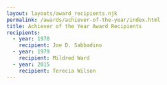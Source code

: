 ```yaml
---
layout: layouts/award_recipients.njk
permalink: /awards/achiever-of-the-year/index.html
title: Achiever of the Year Award Recipients
recipients:
  - year: 1978
    recipient: Joe D. Sabbadino
  - year: 1979
    recipient: Mildred Ward
  - year: 2015
    recipient: Terecia Wilson
---
```

